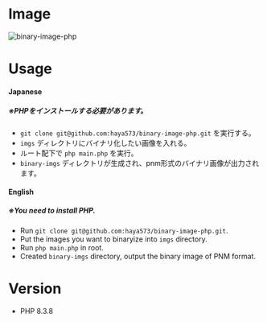 # Image
![binary-image-php](https://github.com/haya573/binary-image-php/assets/55226906/b62927d7-cd9b-4831-b5c2-7dedacfb423b)

# Usage
#### Japanese
##### ※PHPをインストールする必要があります。
* `git clone git@github.com:haya573/binary-image-php.git` を実行する。
* `imgs` ディレクトリにバイナリ化したい画像を入れる。
* ルート配下で `php main.php` を実行。
* `binary-imgs` ディレクトリが生成され、pnm形式のバイナリ画像が出力されます。

#### English
##### ※You need to install PHP.
* Run `git clone git@github.com:haya573/binary-image-php.git`.
* Put the images you want to binaryize into `imgs` directory.
* Run `php main.php` in root.
* Created `binary-imgs` directory, output the binary image of PNM format.

# Version
* PHP 8.3.8
